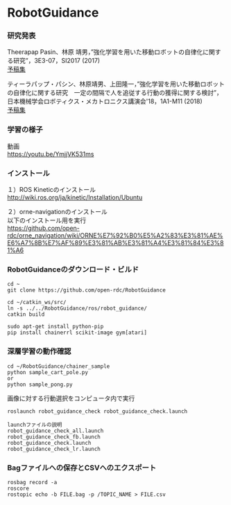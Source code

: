 # RobotGuidance

### 研究発表
Theerapap Pasin、林原 靖男，”強化学習を用いた移動ロボットの自律化に関する研究”，3E3-07，SI2017 (2017)  
[予稿集](https://docs.google.com/a/p.chibakoudai.jp/viewer?a=v&pid=sites&srcid=cC5jaGliYWtvdWRhaS5qcHxyb2JvdC1kZXNpZ24tYW5kLWNvbnRyb2wtbGFifGd4Ojc1OGY4YTE1M2FlMWVhMjY)

ティーラパップ・パシン、林原靖男、上田隆一，”強化学習を用いた移動ロボットの自律化に関する研究　一定の間隔で人を追従する行動の獲得に関する検討”，日本機械学会ロボティクス・メカトロニクス講演会'18，1A1-M11 (2018)  
[予稿集](https://docs.google.com/a/p.chibakoudai.jp/viewer?a=v&pid=sites&srcid=cC5jaGliYWtvdWRhaS5qcHxyb2JvdC1kZXNpZ24tYW5kLWNvbnRyb2wtbGFifGd4OjI1ODBkMWM0ZDMwNWE3NTE)

### 学習の様子  
動画  
https://youtu.be/YmjjVK531ms

### インストール
１）ROS Kineticのインストール  
http://wiki.ros.org/ja/kinetic/Installation/Ubuntu  

２）orne-navigationのインストール  
以下のインストール用を実行   
https://github.com/open-rdc/orne_navigation/wiki/ORNE%E7%92%B0%E5%A2%83%E3%81%AE%E6%A7%8B%E7%AF%89%E3%81%AB%E3%81%A4%E3%81%84%E3%81%A6

### RobotGuidanceのダウンロード・ビルド

```
cd ~
git clone https://github.com/open-rdc/RobotGuidance

cd ~/catkin_ws/src/
ln -s ../../RobotGuidance/ros/robot_guidance/
catkin build

sudo apt-get install python-pip
pip install chainerrl scikit-image gym[atari]

```

### 深層学習の動作確認
```
cd ~/RobotGuidance/chainer_sample
python sample_cart_pole.py
or
python sample_pong.py
```

画像に対する行動選択をコンピュータ内で実行
```
roslaunch robot_guidance_check robot_guidance_check.launch

launchファイルの説明
robot_guidance_check_all.launch
robot_guidance_check_fb.launch
robot_guidance_check.launch
robot_guidance_check_lr.launch

```

### Bagファイルへの保存とCSVへのエクスポート
```
rosbag record -a
roscore
rostopic echo -b FILE.bag -p /TOPIC_NAME > FILE.csv
```

